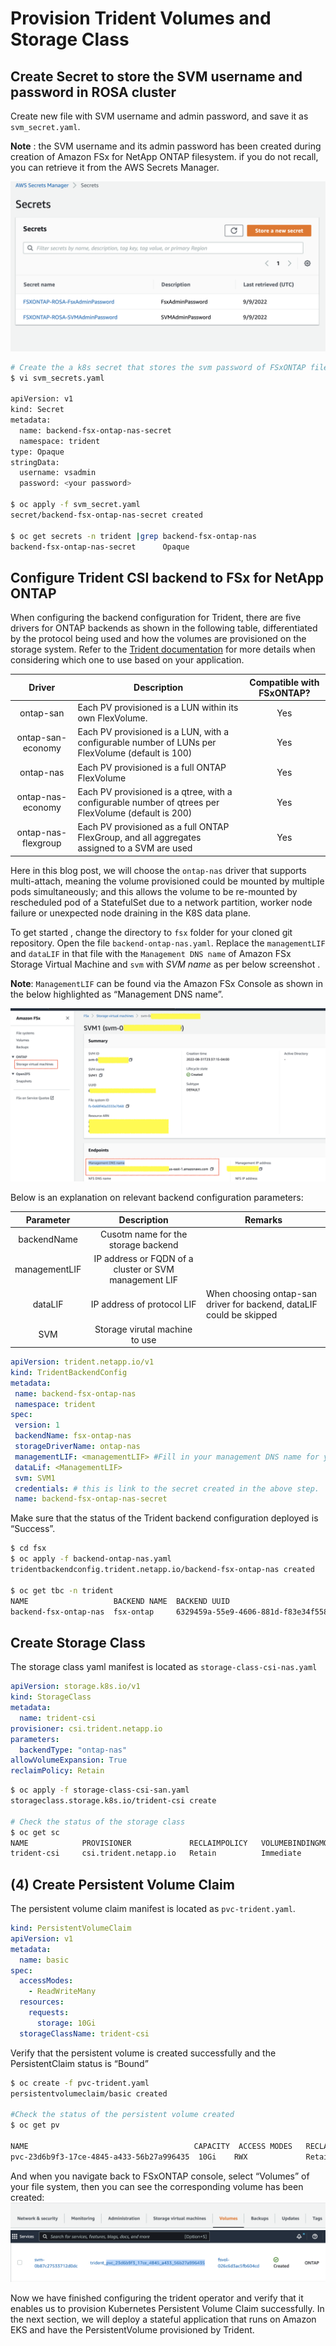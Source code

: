# Provision Trident Volumes and Storage Class

## Create Secret to store the SVM username and password in ROSA cluster

Create new file with SVM username and admin password, and save it as `svm_secret.yaml`.  

**Note**
: the SVM username and its admin password has been created during creation of Amazon FSx for NetApp ONTAP filesystem. if you do not recall, you can retrieve it from the AWS Secrets Manager.

![Secrets_Manager_Screenshot](./images/secrets_manager_01.png)

```bash
# Create the a k8s secret that stores the svm password of FSxONTAP file system
$ vi svm_secrets.yaml

apiVersion: v1
kind: Secret
metadata:
  name: backend-fsx-ontap-nas-secret
  namespace: trident
type: Opaque
stringData:
  username: vsadmin
  password: <your password> 

$ oc apply -f svm_secret.yaml
secret/backend-fsx-ontap-nas-secret created

$ oc get secrets -n trident |grep backend-fsx-ontap-nas
backend-fsx-ontap-nas-secret      Opaque                                2      30s
```

##  Configure Trident CSI backend to FSx for NetApp ONTAP

When configuring the backend configuration for Trident, there are five drivers for ONTAP backends as shown in the following table, differentiated by the protocol being used and how the volumes are provisioned on the storage system. Refer to the [Trident documentation](https://netapp-trident.readthedocs.io/en/latest/dag/kubernetes/integrating_trident.html) for more details when considering which one to use based on your application.

| Driver      | Description | Compatible with FSxONTAP? |
| :-----------: | ----------- | :--------:|
| ontap-san   | Each PV provisioned is a LUN within its own FlexVolume.       | Yes |
| ontap-san-economy   | Each PV provisioned is a LUN, with a configurable number of LUNs per FlexVolume (default is 100)        | Yes |
| ontap-nas	| Each PV provisioned is a full ONTAP FlexVolume|	Yes	|
| ontap-nas-economy | Each PV provisioned is a qtree, with a configurable number of qtrees per FlexVolume (default is 200) |Yes	|
| ontap-nas-flexgroup | Each PV provisioned as a full ONTAP FlexGroup, and all aggregates assigned to a SVM are used | Yes|
			
Here in this blog post, we will choose the `ontap-nas` driver that supports multi-attach, meaning the volume provisioned could be mounted by multiple pods simultaneously; and this allows the volume to be re-mounted by rescheduled pod of a StatefulSet due to a network partition, worker node failure or unexpected node draining in the K8S data plane. 


To get started , change the directory to `fsx` folder for your cloned git repository. Open the file `backend-ontap-nas.yaml`. Replace the `managementLIF` and `dataLIF` in that file with the `Management DNS name` of Amazon FSx Storage Virtual Machine  and `svm` with *SVM name* as per below screenshot .

**Note**: `ManagementLIF` can be found via the Amazon FSx Console as shown in the below highlighted as “Management DNS name”.

![SVM01](./images/SVM_01.png)

Below is an explanation on relevant backend configuration parameters: 

| Parameter      | Description | Remarks |
| :-----------: | :-----------: | -------|
| backendName	|Cusotm name for the storage backend||
| managementLIF	|IP address or FQDN of a cluster or SVM management LIF ||
|dataLIF	    |IP address of protocol LIF	|When choosing ontap-san driver for backend, dataLIF could be skipped|
|SVM	        |Storage virutal machine to use||
	
```yaml	
apiVersion: trident.netapp.io/v1
kind: TridentBackendConfig
metadata:
 name: backend-fsx-ontap-nas
 namespace: trident
spec:
 version: 1
 backendName: fsx-ontap-nas
 storageDriverName: ontap-nas
 managementLIF: <managementLIF> #Fill in your management DNS name for your SVM
 dataLif: <ManagementLIF>
 svm: SVM1
 credentials: # this is link to the secret created in the above step.
 name: backend-fsx-ontap-nas-secret
```

Make sure that the status of the Trident backend configuration deployed is “Success”.

```bash
$ cd fsx
$ oc apply -f backend-ontap-nas.yaml
tridentbackendconfig.trident.netapp.io/backend-fsx-ontap-nas created

$ oc get tbc -n trident
NAME                   BACKEND NAME  BACKEND UUID                          PHASE  STATUS
backend-fsx-ontap-nas  fsx-ontap     6329459a-55e9-4606-881d-f83e34f558db  Bound  Success
```

## Create Storage Class

The storage class yaml manifest is located as `storage-class-csi-nas.yaml`

```yaml
apiVersion: storage.k8s.io/v1
kind: StorageClass
metadata:
  name: trident-csi
provisioner: csi.trident.netapp.io
parameters:
  backendType: "ontap-nas"
allowVolumeExpansion: True
reclaimPolicy: Retain
```
```bash
$ oc apply -f storage-class-csi-san.yaml
storageclass.storage.k8s.io/trident-csi create

# Check the status of the storage class
$ oc get sc
NAME            PROVISIONER             RECLAIMPOLICY   VOLUMEBINDINGMODE      ALLOWVOLUMEEXPANSION   AGE
trident-csi     csi.trident.netapp.io   Retain          Immediate              true                   42s
```

## (4) Create Persistent Volume Claim

The persistent volume claim manifest is located as `pvc-trident.yaml`.

```yaml
kind: PersistentVolumeClaim
apiVersion: v1
metadata:
  name: basic
spec:
  accessModes:
    - ReadWriteMany
  resources:
    requests:
      storage: 10Gi
  storageClassName: trident-csi
```

Verify that the persistent volume is created successfully and the PersistentClaim status is “Bound”

```bash
$ oc create -f pvc-trident.yaml
persistentvolumeclaim/basic created

#Check the status of the persistent volume created
$ oc get pv

NAME                                     CAPACITY  ACCESS MODES   RECLAIM POLICY  STATUS    CLAIM      STORAGECLASS  REASON  AGE
pvc-23d6b9f3-17ce-4845-a433-56b27a996435  10Gi    RWX             Retain          Bound default/basic  trident-csi           25s
```

And when you navigate back to FSxONTAP console, select “Volumes” of your file system, then you can see the corresponding volume has been created:
![Volume01](./images/volume01.png)
![Volume02](./images/volume02.png)

Now we have finished configuring the trident operator and verify that it enables us to provision Kubernetes Persistent Volume Claim successfully. In the next section, we will deploy a stateful application that runs on Amazon EKS and have the PersistentVolume provisioned by Trident. 
